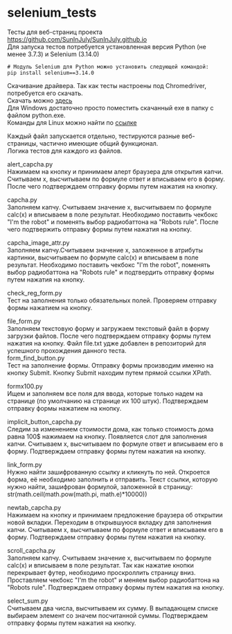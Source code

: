 # selenium_tests
Тесты для веб-страниц проекта https://github.com/SunInJuly/SunInJuly.github.io        
Для запуска тестов потребуется установленная версия Python (не менее 3.7.3) и Selenium (3.14.0)

```
# Модуль Selenium для Python можно установить следующей командой:
pip install selenium==3.14.0
```

Скачивание драйвера. Так как тесты настроены под Сhromedriver, потребуется его скачать.   
Скачать можно [здесь](https://sites.google.com/a/chromium.org/chromedriver/downloads)   
Для Windows достаточно просто поместить скачанный exe в папку с файлом python.exe.   
Команды для Linux можно найти по [ссылке](https://stepik.org/lesson/25969/step/9)

Каждый файл запускается отдельно, тестируются разные веб-страницы, частично имеющие общий функционал.    
Логика тестов для каждого из файлов.    

alert_capcha.py    
Нажимаем на кнопку и принимаем алерт браузера для открытия капчи. Считываем x, высчитываем по формуле ответ и вписываем его в форму. После чего подтверждаем отправку формы путем нажатия на кнопку.    

capcha.py   
Заполняем капчу. Считываем значение x, высчитываем по формуле calc(x) и вписываем в поле результат. Необходимо поставить чекбокс "I'm the robot" и поменять выбор радиобаттона на "Robots rule". После чего подтвержить отправку формы путем нажатия на кнопку.    

capcha_image_attr.py   
Заполняем капчу.Считываем значение x, заложенное в атрибуты картинки, высчитываем по формуле calc(x) и вписываем в поле результат. Необходимо поставить чекбокс "I'm the robot", поменять выбор радиобаттона на "Robots rule" и подтвердить отправку формы путем нажатия на кнопку.    

check_reg_form.py   
Тест на заполнения только обязательных полей. Проверяем отправку формы нажатием на кнопку.   

file_form.py   
Заполняем текстовую форму и загружаем текстовый файл в форму загрузки файлов. После чего подтверждаем отправку формы путем нажатия на кнопку. Файл file.txt удже добавлен в репозиторий для успешного прохождения данного теста.    
form_find_button.py   
Тест на заполнение формы. Отправку формы производим именно на кнопку Submit. Кнопку Submit находим путем прямой ссылки XPath.   

formx100.py   
Ищем и заполняем все поля для ввода, которые только надем на странице (по умолчанию на странице их 100 штук). Подтверждаем отправку формы нажатием на кнопку.   

implicit_button_capcha.py   
Следим за изменением стоимости дома, как только стоимость дома равна 100$ нажимаем на кнопку. Появляется слот для заполнения капчи. Считываем x, высчитываем по формуле ответ и вписываем его в форму. Подтверждаем отправку формы путем нажатия на кнопку. 

link_form.py   
Нужно найти зашифрованную ссылку и кликнуть по ней. Откроется форма, её необходимо заполнить и отправить. Текст ссылки, которую нужно найти, зашифрован формулой, заложенной в страницу: 
str(math.ceil(math.pow(math.pi, math.e)*10000))   

newtab_capcha.py   
Нажимаем на кнопку и принимаем предложение браузера об открытии новой вкладки. Переходим в открывшуюся вкладку для заполнения капчи. Считываем x, высчитываем по формуле ответ и вписываем его в форму. Подтверждаем отправку формы путем нажатия на кнопку.    

scroll_capcha.py   
Заполняем капчу. Считываем значение x, высчитываем по формуле calc(x) и вписываем в поле результат. Так как нажатие кнопки перекрывает футер, необходимо проскроллить страницу вниз. Проставляем чекбокс "I'm the robot" и меняем выбор радиобаттона на "Robots rule". Подтверждаем отправку формы путем нажатия на кнопку.   

select_sum.py    
Считываем два числа, высчитываем их сумму. В выпадающем списке выбираем элемент со значем посчитанной суммы. Подтверждаем отправку формы путем нажатия на кнопку.    
